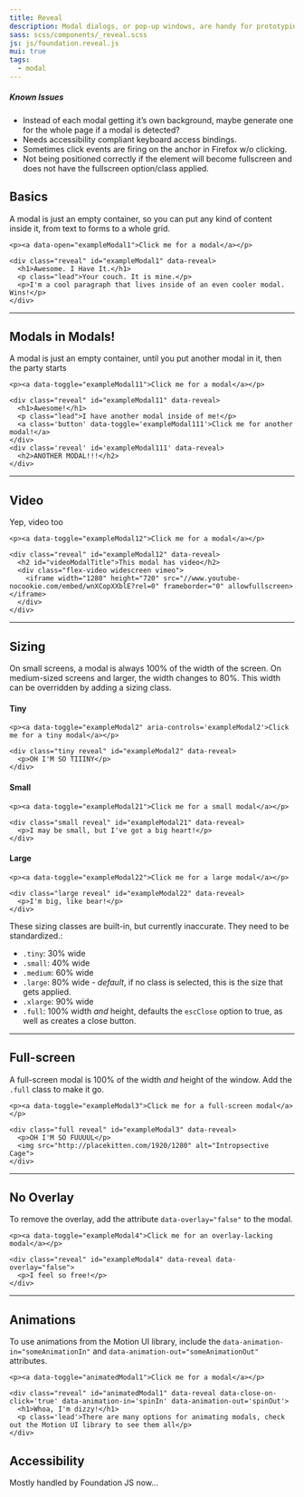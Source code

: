 ```yaml
---
title: Reveal
description: Modal dialogs, or pop-up windows, are handy for prototyping and production. Foundation includes Reveal, our jQuery modal plugin, to make this easy for you.
sass: scss/components/_reveal.scss
js: js/foundation.reveal.js
mui: true
tags:
  - modal
---
```



<div class="alert callout">
  <h5>Known Issues</h5>
  <ul>
    <li>Instead of each modal getting it’s own background, maybe generate one for the whole page if a modal is detected?</li>
    <li>Needs accessibility compliant keyboard access bindings.</li>
    <li>Sometimes click events are firing on the anchor in Firefox w/o clicking.</li>
    <li>Not being positioned correctly if the element will become fullscreen and does not have the fullscreen option/class applied.</li>
  </ul>
</div>


## Basics

A modal is just an empty container, so you can put any kind of content inside it, from text to forms to a whole grid.

```html_example
<p><a data-open="exampleModal1">Click me for a modal</a></p>

<div class="reveal" id="exampleModal1" data-reveal>
  <h1>Awesome. I Have It.</h1>
  <p class="lead">Your couch. It is mine.</p>
  <p>I'm a cool paragraph that lives inside of an even cooler modal. Wins!</p>
</div>
```

---

## Modals in Modals!

A modal is just an empty container, until you put another modal in it, then the party starts

```html_example
<p><a data-toggle="exampleModal11">Click me for a modal</a></p>

<div class="reveal" id="exampleModal11" data-reveal>
  <h1>Awesome!</h1>
  <p class="lead">I have another modal inside of me!</p>
  <a class='button' data-toggle='exampleModal111'>Click me for another modal!</a>
</div>
<div class='reveal' id='exampleModal111' data-reveal>
  <h2>ANOTHER MODAL!!!</h2>
</div>
```

---

## Video

Yep, video too

```html_example
<p><a data-toggle="exampleModal12">Click me for a modal</a></p>

<div class="reveal" id="exampleModal12" data-reveal>
  <h2 id="videoModalTitle">This modal has video</h2>
  <div class="flex-video widescreen vimeo">
    <iframe width="1280" height="720" src="//www.youtube-nocookie.com/embed/wnXCopXXblE?rel=0" frameborder="0" allowfullscreen></iframe>
  </div>
</div>
```

---

## Sizing

On small screens, a modal is always 100% of the width of the screen. On medium-sized screens and larger, the width changes to 80%. This width can be overridden by adding a sizing class.

#### Tiny
```html_example
<p><a data-toggle="exampleModal2" aria-controls='exampleModal2'>Click me for a tiny modal</a></p>

<div class="tiny reveal" id="exampleModal2" data-reveal>
  <p>OH I'M SO TIIINY</p>
</div>
```
#### Small
```html_example
<p><a data-toggle="exampleModal21">Click me for a small modal</a></p>

<div class="small reveal" id="exampleModal21" data-reveal>
  <p>I may be small, but I've got a big heart!</p>
</div>
```
#### Large
```html_example
<p><a data-toggle="exampleModal22">Click me for a large modal</a></p>

<div class="large reveal" id="exampleModal22" data-reveal>
  <p>I'm big, like bear!</p>
</div>
```
These sizing classes are built-in, but currently inaccurate. They need to be standardized.:
- `.tiny`: 30% wide
- `.small`: 40% wide
- `.medium`: 60% wide
- `.large`: 80% wide - *default*, if no class is selected, this is the size that gets applied.
- `.xlarge`: 90% wide
- `.full`: 100% width *and* height, defaults the <code>escClose</code> option to true, as well as creates a close button.

---

## Full-screen

A full-screen modal is 100% of the width *and* height of the window. Add the `.full` class to make it go.

```html_example
<p><a data-toggle="exampleModal3">Click me for a full-screen modal</a></p>

<div class="full reveal" id="exampleModal3" data-reveal>
  <p>OH I'M SO FUUUUL</p>
  <img src="http://placekitten.com/1920/1280" alt="Intropsective Cage">
</div>
```

---

## No Overlay

To remove the overlay, add the attribute `data-overlay="false"` to the modal.

```html_example
<p><a data-toggle="exampleModal4">Click me for an overlay-lacking modal</a></p>

<div class="reveal" id="exampleModal4" data-reveal data-overlay="false">
  <p>I feel so free!</p>
</div>
```

---

## Animations

To use animations from the Motion UI library, include the <code>data-animation-in="someAnimationIn"</code> and <code>data-animation-out="someAnimationOut"</code> attributes.

```html_example
<p><a data-toggle="animatedModal1">Click me for a modal</a></p>

<div class="reveal" id="animatedModal1" data-reveal data-close-on-click='true' data-animation-in='spinIn' data-animation-out='spinOut'>
  <h1>Whoa, I'm dizzy!</h1>
  <p class='lead'>There are many options for animating modals, check out the Motion UI library to see them all</p>
</div>
```
## Accessibility

Mostly handled by Foundation JS now...
